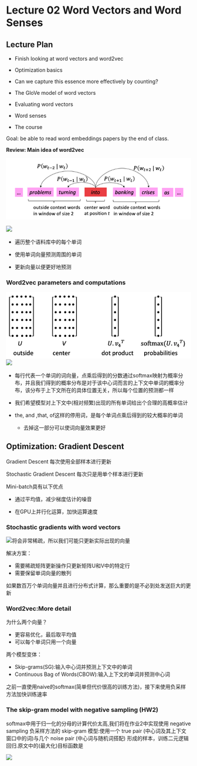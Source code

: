 # Lecture 02 Word Vectors and Word Senses

## Lecture Plan

* Finish looking at word vectors and word2vec

* Optimization basics

* Can we capture this essence more effectively by counting?

* The GloVe model of word vectors

* Evaluating word vectors

* Word senses

* The course

Goal: be able to read word embeddings papers by the end of class.

**Review: Main idea of word2vec**

![](https://github.com/weiweia92/blog/blob/main/NLP/CS224n/lecture1/a1/imgs/Screen%20Shot%202021-06-28%20at%209.52.29%20AM.png)

![](https://latex.codecogs.com/png.image?\dpi{110}%20P(o|c)=\frac{exp(u_o^Tv_c)}{\sum_{w%20\in%20V}exp(u_w^Tv_c)})

* 遍历整个语料库中的每个单词

* 使用单词向量预测周围的单词

* 更新向量以便更好地预测

### Word2vec parameters and computations

![](https://github.com/weiweia92/blog/blob/main/NLP/CS224n/lecture1/a1/imgs/Screen%20Shot%202021-06-29%20at%209.01.08%20AM.png)     
![](https://latex.codecogs.com/png.image?\dpi{110}%20(n%20\times%20d)\cdot(d\times%201)\rightarrow%20(n\times%201)\overset{softmax}{\rightarrow}(n\times%201))

* 每行代表一个单词的词向量，点乘后得到的分数通过softmax映射为概率分布，并且我们得到的概率分布是对于该中心词而言的上下文中单词的概率分布，该分布于上下文所在的具体位置无关，所以每个位置的预测都一样

* 我们希望模型对上下文中(相对频繁)出现的所有单词给出个合理的高概率估计

* the, and ,that, of这样的停用词，是每个单词点乘后得到的较大概率的单词
   * 去掉这一部分可以使词向量效果更好

## Optimization: Gradient Descent

Gradient Descent 每次使用全部样本进行更新

Stochastic Gradient Descent 每次只是用单个样本进行更新

Mini-batch具有以下优点 

* 通过平均值，减少梯度估计的噪音

* 在GPU上并行化运算，加快运算速度

### Stochastic gradients with word vectors

![](https://latex.codecogs.com/png.image?\dpi{110}%20\bigtriangledown_{\theta}J_t(\theta))将会非常稀疏，所以我们可能只更新实际出现的向量

解决方案：

* 需要稀疏矩阵更新操作只更新矩阵U和V中的特定行
* 需要保留单词向量的散列

如果数百万个单词向量并且进行分布式计算，那么重要的是不必到处发送巨大的更新

### Word2vec:More detail

为什么两个向量？     
* 更容易优化，最后取平均值     
* 可以每个单词只用一个向量     

两个模型变体：

* Skip-grams(SG):输入中心词并预测上下文中的单词     
* Continuous Bag of Words(CBOW):输入上下文的单词并预测中心词

之前一直使用naive的softmax(简单但代价很高的训练方法)，接下来使用负采样方法加快训练速率 

### The skip-gram model with negative sampling (HW2)

softmax中用于归一化的分母的计算代价太高,我们将在作业2中实现使用 negative sampling 负采样方法的 skip-gram 模型:使用一个 true pair (中心词及其上下文窗口中的词)与几个 noise pair (中心词与随机词搭配) 形成的样本，训练二元逻辑回归.原文中的(最大化)目标函数是

![](https://latex.codecogs.com/png.image?\dpi{110}%20J(\theta)=\frac{1}{T}\sum_{t=1}^{T}J_t(\theta))  
![]()



